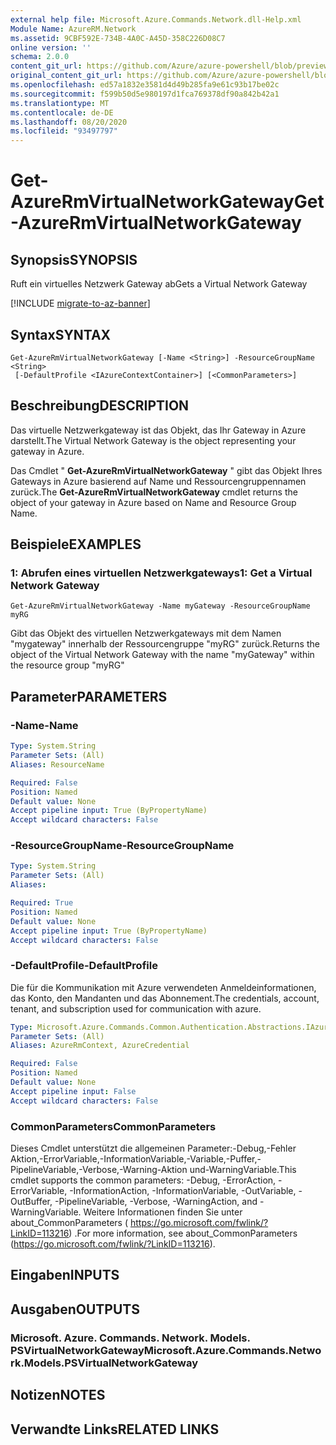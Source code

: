 ```yaml
---
external help file: Microsoft.Azure.Commands.Network.dll-Help.xml
Module Name: AzureRM.Network
ms.assetid: 9CBF592E-734B-4A0C-A45D-358C226D08C7
online version: ''
schema: 2.0.0
content_git_url: https://github.com/Azure/azure-powershell/blob/preview/src/ResourceManager/Network/Commands.Network/help/Get-AzureRmVirtualNetworkGateway.md
original_content_git_url: https://github.com/Azure/azure-powershell/blob/preview/src/ResourceManager/Network/Commands.Network/help/Get-AzureRmVirtualNetworkGateway.md
ms.openlocfilehash: ed57a1832e3581d4d49b285fa9e61c93b17be02c
ms.sourcegitcommit: f599b50d5e980197d1fca769378df90a842b42a1
ms.translationtype: MT
ms.contentlocale: de-DE
ms.lasthandoff: 08/20/2020
ms.locfileid: "93497797"
---
```

# <span data-ttu-id="4fabf-101">Get-AzureRmVirtualNetworkGateway</span><span class="sxs-lookup"><span data-stu-id="4fabf-101">Get-AzureRmVirtualNetworkGateway</span></span>

## <span data-ttu-id="4fabf-102">Synopsis</span><span class="sxs-lookup"><span data-stu-id="4fabf-102">SYNOPSIS</span></span>
<span data-ttu-id="4fabf-103">Ruft ein virtuelles Netzwerk Gateway ab</span><span class="sxs-lookup"><span data-stu-id="4fabf-103">Gets a Virtual Network Gateway</span></span>

[!INCLUDE [migrate-to-az-banner](../../includes/migrate-to-az-banner.md)]

## <span data-ttu-id="4fabf-104">Syntax</span><span class="sxs-lookup"><span data-stu-id="4fabf-104">SYNTAX</span></span>

```
Get-AzureRmVirtualNetworkGateway [-Name <String>] -ResourceGroupName <String>
 [-DefaultProfile <IAzureContextContainer>] [<CommonParameters>]
```

## <span data-ttu-id="4fabf-105">Beschreibung</span><span class="sxs-lookup"><span data-stu-id="4fabf-105">DESCRIPTION</span></span>
<span data-ttu-id="4fabf-106">Das virtuelle Netzwerkgateway ist das Objekt, das Ihr Gateway in Azure darstellt.</span><span class="sxs-lookup"><span data-stu-id="4fabf-106">The Virtual Network Gateway is the object representing your gateway in Azure.</span></span>

<span data-ttu-id="4fabf-107">Das Cmdlet " **Get-AzureRmVirtualNetworkGateway** " gibt das Objekt Ihres Gateways in Azure basierend auf Name und Ressourcengruppennamen zurück.</span><span class="sxs-lookup"><span data-stu-id="4fabf-107">The **Get-AzureRmVirtualNetworkGateway** cmdlet returns the object of your gateway in Azure based on Name and Resource Group Name.</span></span>

## <span data-ttu-id="4fabf-108">Beispiele</span><span class="sxs-lookup"><span data-stu-id="4fabf-108">EXAMPLES</span></span>

### <span data-ttu-id="4fabf-109">1: Abrufen eines virtuellen Netzwerkgateways</span><span class="sxs-lookup"><span data-stu-id="4fabf-109">1: Get a Virtual Network Gateway</span></span>
```
Get-AzureRmVirtualNetworkGateway -Name myGateway -ResourceGroupName myRG
```

<span data-ttu-id="4fabf-110">Gibt das Objekt des virtuellen Netzwerkgateways mit dem Namen "mygateway" innerhalb der Ressourcengruppe "myRG" zurück.</span><span class="sxs-lookup"><span data-stu-id="4fabf-110">Returns the object of the Virtual Network Gateway with the name "myGateway" within the resource group "myRG"</span></span>

## <span data-ttu-id="4fabf-111">Parameter</span><span class="sxs-lookup"><span data-stu-id="4fabf-111">PARAMETERS</span></span>

### <span data-ttu-id="4fabf-112">-Name</span><span class="sxs-lookup"><span data-stu-id="4fabf-112">-Name</span></span>
```yaml
Type: System.String
Parameter Sets: (All)
Aliases: ResourceName

Required: False
Position: Named
Default value: None
Accept pipeline input: True (ByPropertyName)
Accept wildcard characters: False
```

### <span data-ttu-id="4fabf-113">-ResourceGroupName</span><span class="sxs-lookup"><span data-stu-id="4fabf-113">-ResourceGroupName</span></span>
```yaml
Type: System.String
Parameter Sets: (All)
Aliases: 

Required: True
Position: Named
Default value: None
Accept pipeline input: True (ByPropertyName)
Accept wildcard characters: False
```

### <span data-ttu-id="4fabf-114">-DefaultProfile</span><span class="sxs-lookup"><span data-stu-id="4fabf-114">-DefaultProfile</span></span>
<span data-ttu-id="4fabf-115">Die für die Kommunikation mit Azure verwendeten Anmeldeinformationen, das Konto, den Mandanten und das Abonnement.</span><span class="sxs-lookup"><span data-stu-id="4fabf-115">The credentials, account, tenant, and subscription used for communication with azure.</span></span>

```yaml
Type: Microsoft.Azure.Commands.Common.Authentication.Abstractions.IAzureContextContainer
Parameter Sets: (All)
Aliases: AzureRmContext, AzureCredential

Required: False
Position: Named
Default value: None
Accept pipeline input: False
Accept wildcard characters: False
```

### <span data-ttu-id="4fabf-116">CommonParameters</span><span class="sxs-lookup"><span data-stu-id="4fabf-116">CommonParameters</span></span>
<span data-ttu-id="4fabf-117">Dieses Cmdlet unterstützt die allgemeinen Parameter:-Debug,-Fehler Aktion,-ErrorVariable,-InformationVariable,-Variable,-Puffer,-PipelineVariable,-Verbose,-Warning-Aktion und-WarningVariable.</span><span class="sxs-lookup"><span data-stu-id="4fabf-117">This cmdlet supports the common parameters: -Debug, -ErrorAction, -ErrorVariable, -InformationAction, -InformationVariable, -OutVariable, -OutBuffer, -PipelineVariable, -Verbose, -WarningAction, and -WarningVariable.</span></span> <span data-ttu-id="4fabf-118">Weitere Informationen finden Sie unter about_CommonParameters ( https://go.microsoft.com/fwlink/?LinkID=113216) .</span><span class="sxs-lookup"><span data-stu-id="4fabf-118">For more information, see about_CommonParameters (https://go.microsoft.com/fwlink/?LinkID=113216).</span></span>

## <span data-ttu-id="4fabf-119">Eingaben</span><span class="sxs-lookup"><span data-stu-id="4fabf-119">INPUTS</span></span>

## <span data-ttu-id="4fabf-120">Ausgaben</span><span class="sxs-lookup"><span data-stu-id="4fabf-120">OUTPUTS</span></span>

### <span data-ttu-id="4fabf-121">Microsoft. Azure. Commands. Network. Models. PSVirtualNetworkGateway</span><span class="sxs-lookup"><span data-stu-id="4fabf-121">Microsoft.Azure.Commands.Network.Models.PSVirtualNetworkGateway</span></span>

## <span data-ttu-id="4fabf-122">Notizen</span><span class="sxs-lookup"><span data-stu-id="4fabf-122">NOTES</span></span>

## <span data-ttu-id="4fabf-123">Verwandte Links</span><span class="sxs-lookup"><span data-stu-id="4fabf-123">RELATED LINKS</span></span>

